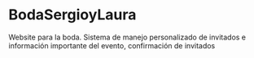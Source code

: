 # BodaSergioyLaura
Website para la boda. Sistema de manejo personalizado de invitados e información importante del evento, confirmación de invitados
